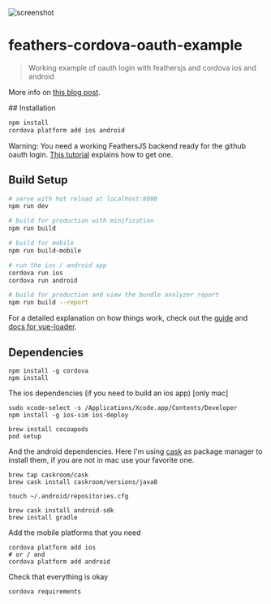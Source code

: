![screenshot](https://raw.githubusercontent.com/ellipticaldoor/vue-webpack-cordova/master/screenshot.jpg)

# feathers-cordova-oauth-example

> Working example of oauth login with feathersjs and cordova ios and android

More info on [this blog post](https://ellipticaldoor.com/2017-10-30-feathersjs-oauth-with-cordova/).

## Installation
``` bash
npm install
cordova platform add ios android
```

Warning: You need a working FeathersJS backend ready for the github oauth login. [This tutorial](https://ellipticaldoor.com/2017-10-30-feathersjs-oauth-with-cordova/) explains how to get one.

## Build Setup

``` bash
# serve with hot reload at localhost:8080
npm run dev

# build for production with minification
npm run build

# build for mobile
npm run build-mobile

# run the ios / android app
cordova run ios
cordova run android

# build for production and view the bundle analyzer report
npm run build --report
```

For a detailed explanation on how things work, check out the [guide](http://vuejs-templates.github.io/webpack/) and [docs for vue-loader](http://vuejs.github.io/vue-loader).

## Dependencies
``` shell
npm install -g cordova
npm install
```

The ios dependencies (if you need to build an ios app) [only mac]
``` shell
sudo xcode-select -s /Applications/Xcode.app/Contents/Developer
npm install -g ios-sim ios-deploy

brew install cocoapods
pod setup
```

And the android dependencies. Here I'm using [cask](https://caskroom.github.io/) as package manager to install them, if you are not in mac use your favorite one.
``` shell
brew tap caskroom/cask
brew cask install caskroom/versions/java8

touch ~/.android/repositories.cfg

brew cask install android-sdk
brew install gradle
```

Add the mobile platforms that you need
``` shell
cordova platform add ios
# or / and
cordova platform add android
```

Check that everything is okay
``` shell
cordova requirements
```
